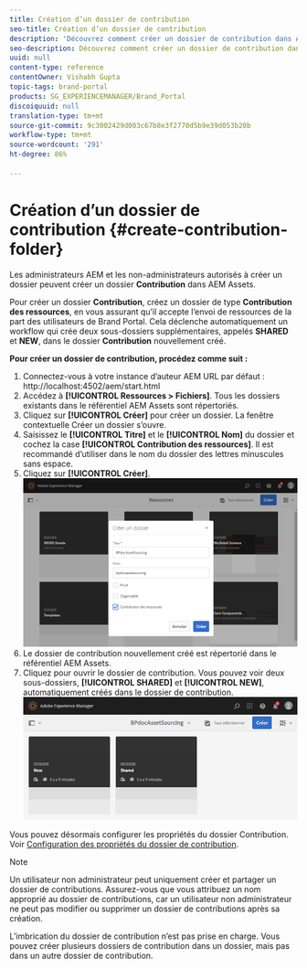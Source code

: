 ```yaml
---
title: Création d’un dossier de contribution
seo-title: Création d’un dossier de contribution
description: 'Découvrez comment créer un dossier de contribution dans AEM Assets. '
seo-description: Découvrez comment créer un dossier de contribution dans AEM Assets.
uuid: null
content-type: reference
contentOwner: Vishabh Gupta
topic-tags: brand-portal
products: SG_EXPERIENCEMANAGER/Brand_Portal
discoiquuid: null
translation-type: tm+mt
source-git-commit: 9c3002429d003c67b8e3f2770d5b9e39d053b20b
workflow-type: tm+mt
source-wordcount: '291'
ht-degree: 86%

---
```



# Création d’un dossier de contribution {#create-contribution-folder}

Les administrateurs AEM et les non-administrateurs autorisés à créer un dossier peuvent créer un dossier **Contribution** dans AEM Assets.

Pour créer un dossier **Contribution**, créez un dossier de type **Contribution des ressources**, en vous assurant qu’il accepte l’envoi de ressources de la part des utilisateurs de Brand Portal.  Cela déclenche automatiquement un workflow qui crée deux sous-dossiers supplémentaires, appelés **SHARED** et **NEW**, dans le dossier **Contribution** nouvellement créé. 

**Pour créer un dossier de contribution, procédez comme suit :**
1. Connectez-vous à votre instance d’auteur AEM
URL par défaut : http://localhost:4502/aem/start.html
1. Accédez à **[!UICONTROL Ressources > Fichiers]**. Tous les dossiers existants dans le référentiel AEM Assets sont répertoriés.
1. Cliquez sur **[!UICONTROL Créer]** pour créer un dossier. La fenêtre contextuelle Créer un dossier s’ouvre.
1. Saisissez le **[!UICONTROL Titre]** et le **[!UICONTROL Nom]** du dossier et cochez la case **[!UICONTROL Contribution des ressources]**.
Il est recommandé d’utiliser dans le nom du dossier des lettres minuscules sans espace.
1. Cliquez sur **[!UICONTROL Créer]**.
   ![](assets/create-contribution-folder.png)
1. Le dossier de contribution nouvellement créé est répertorié dans le référentiel AEM Assets.
1. Cliquez pour ouvrir le dossier de contribution. Vous pouvez voir deux sous-dossiers, **[!UICONTROL SHARED]** et **[!UICONTROL NEW]**, automatiquement créés dans le dossier de contribution.\
   ![](assets/contribution-folder.png)

Vous pouvez désormais configurer les propriétés du dossier Contribution. Voir [Configuration des propriétés du dossier de contribution](brand-portal-configure-contribution-folder-properties.md).

>[!NOTE]
>
>Un utilisateur non administrateur peut uniquement créer et partager un dossier de contributions. Assurez-vous que vous attribuez un nom approprié au dossier de contributions, car un utilisateur non administrateur ne peut pas modifier ou supprimer un dossier de contributions après sa création.
>
>L’imbrication du dossier de contribution n’est pas prise en charge. Vous pouvez créer plusieurs dossiers de contribution dans un dossier, mais pas dans un autre dossier de contribution.


